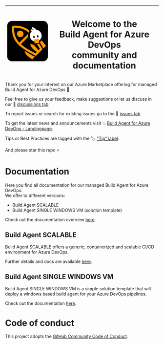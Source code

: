 |  ![](docs/img/BuildAgent.png)   |   <h1> Welcome to the </br>**Build Agent for Azure DevOps** </br> community and documentation </h1> |  
| ---- | ---- |

Thank you for your interest on our Azure Marketplace offering for managed Build Agent for Azure DevOps 🚀 

Feel free to give us your feedback, make suggestions or let us discuss in our 📢 [discussions tab](../../discussions/).

To report issues or search for existing issues go to the 🔎 [issues tab](../../issues/).

To get the latest news and announcements visit 💥 [Build Agent for Azure DevOps - Landingpage](https://whiteduck.de/produkte/build-agents-fuer-azure-devops/).

Tips or Best Practices are tagged with the 🏷 ["Tip" label](../../discussions?discussions_q=label%3Atip).  

And please star this repo ⭐

# Documentation

Here you find all documentation for our managed Build Agent for Azure DevOps.  
We offer to different versions:

* Build Agent SCALABLE
* Build Agent SINGLE WINDOWS VM (solution template)

Check out the documentation overview [here](./docs/README.md).

## Build Agent SCALABLE

Build Agent SCALABLE offers a generic, containerized and scalable CI/CD environment for Azure DevOps.

Further details and docs are available [here](./docs/scalable.md).

## Build Agent SINGLE WINDOWS VM

Build Agent SINGLE WINDOWS VM is a simple solution template that will deploy a windows based build agent for your Azure DevOps pipelines.

Check out the documentation [here](./docs/single-win-vm.md).

# Code of conduct

This project adopts the [GitHub Community Code of Conduct](https://docs.github.com/en/site-policy/github-terms/github-community-code-of-conduct).  
